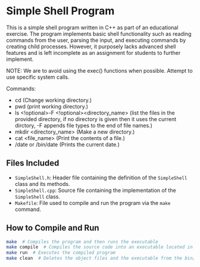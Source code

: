 # Simple Shell Program

This is a simple shell program written in C++ as part of an educational exercise. 
The program implements basic shell functionality such as reading commands from the user, parsing the input, and executing commands by creating child processes. 
However, it purposely lacks advanced shell features and is left incomplete as an assignment for students to further implement.

NOTE: We are to avoid using the exec() functions when possible. Attempt to use specific system calls.

<!-- Commands implemented by the student (Noah Gumm) -->
Commands:
- cd <path> (Change working directory.)
- pwd (print working directory.)
- ls <!optional>-F <!optional><directory_name> 
  (list the files in the provided directory, if no directory is given then it uses the current dirctory, -F appends file types to the end of file names.)
- mkdir <directory_name> (Make a new directory.)
- cat <file_name> (Print the contents of a file.)
- /date or /bin/date (Prints the current date.)


## Files Included

- `SimpleShell.h`: Header file containing the definition of the `SimpleShell` class and its methods.
- `SimpleShell.cpp`: Source file containing the implementation of the `SimpleShell` class.
- `Makefile`: File used to compile and run the program via the `make` command.

## How to Compile and Run

```bash
make  # Compiles the program and then runs the executable
make compile  # Compiles the source code into an executable located in the bin/ directory
make run  # Executes the compiled program
make clean  # Deletes the object files and the executable from the bin/ directory
